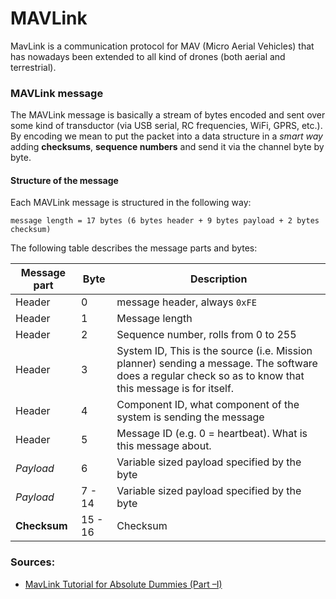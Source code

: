 # MAVLink

 MavLink is a communication protocol for MAV (Micro Aerial Vehicles) that has nowadays been extended to all kind of drones (both aerial and terrestrial).


### MAVLink message

The MAVLink message is basically a stream of bytes encoded and sent over some kind of transductor (via USB serial, RC frequencies, WiFi, GPRS, etc.). By encoding we mean  to put the packet into a data structure in a *smart way* adding **checksums**, **sequence numbers** and send it via the channel byte by byte.

#### Structure of the message

Each MAVLink message is structured in the following way:

```
message length = 17 bytes (6 bytes header + 9 bytes payload + 2 bytes checksum)
```

The following table describes the message parts and bytes:

| **Message part** | **Byte** | **Description** |
|------------------|----------|-----------------|
| Header | 0 | message header, always `0xFE`|
| Header | 1 | Message length |
| Header | 2 | Sequence number, rolls from 0 to 255 |
| Header | 3 | System ID,  This is the source (i.e. Mission planner) sending a message. The software does a regular check so as to know that this message is for itself. |
| Header | 4 | Component ID, what component of the system is sending the message |
| Header | 5 | Message ID (e.g. 0 = heartbeat). What is this message about. |
| *Payload* | 6 | Variable sized payload specified by the byte |
| *Payload* | 7 - 14 | Variable sized payload specified by the byte |
| **Checksum** | 15 - 16 | Checksum |


### Sources:
- [MavLink Tutorial for Absolute Dummies (Part –I)](http://api.ning.com/files/i*tFWQTF2R*7Mmw7hksAU-u9IABKNDO9apguOiSOCfvi2znk1tXhur0Bt00jTOldFvob-Sczg3*lDcgChG26QaHZpzEcISM5/MAVLINK_FOR_DUMMIESPart1_v.1.1.pdf)
